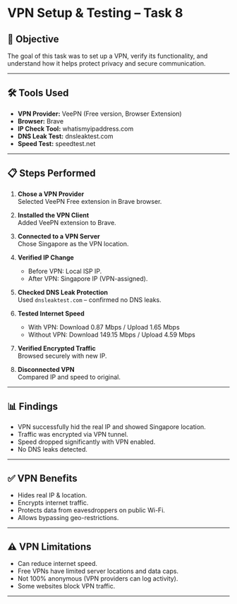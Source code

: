 # VPN Setup & Testing – Task 8

## 📌 Objective
The goal of this task was to set up a VPN, verify its functionality, and understand how it helps protect privacy and secure communication.

---

## 🛠 Tools Used
- **VPN Provider:** VeePN (Free version, Browser Extension)
- **Browser:** Brave
- **IP Check Tool:** whatismyipaddress.com
- **DNS Leak Test:** dnsleaktest.com
- **Speed Test:** speedtest.net

---

## 📋 Steps Performed

1. **Chose a VPN Provider**  
   Selected VeePN Free extension in Brave browser.

2. **Installed the VPN Client**  
   Added VeePN extension to Brave.

3. **Connected to a VPN Server**  
   Chose Singapore as the VPN location.

4. **Verified IP Change**  
   - Before VPN: Local ISP IP.  
   - After VPN: Singapore IP (VPN-assigned).

5. **Checked DNS Leak Protection**  
   Used `dnsleaktest.com` – confirmed no DNS leaks.

6. **Tested Internet Speed**  
   - With VPN: Download 0.87 Mbps / Upload 1.65 Mbps  
   - Without VPN: Download 149.15 Mbps / Upload 4.59 Mbps

7. **Verified Encrypted Traffic**  
   Browsed securely with new IP.

8. **Disconnected VPN**  
   Compared IP and speed to original.

---

## 📊 Findings
- VPN successfully hid the real IP and showed Singapore location.
- Traffic was encrypted via VPN tunnel.
- Speed dropped significantly with VPN enabled.
- No DNS leaks detected.

---

## ✅ VPN Benefits
- Hides real IP & location.
- Encrypts internet traffic.
- Protects data from eavesdroppers on public Wi-Fi.
- Allows bypassing geo-restrictions.

---

## ⚠️ VPN Limitations
- Can reduce internet speed.
- Free VPNs have limited server locations and data caps.
- Not 100% anonymous (VPN providers can log activity).
- Some websites block VPN traffic.

---
